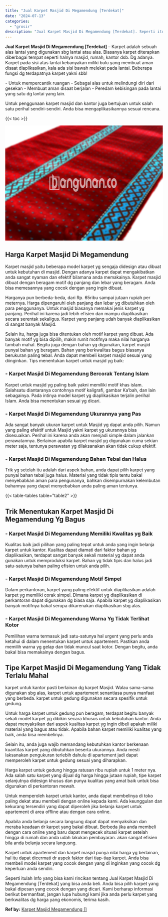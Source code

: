 ```yaml
---
title: "Jual Karpet Masjid Di Megamendung [Terdekat]"
date: "2024-07-13"
categories: 
  - "grosir"
description: "Jual Karpet Masjid Di Megamendung [Terdekat]. Seperti itulah Info yang bisa kami rincikan tentang Jual Karpet Masjid Di Megamendung [Terdekat] yang bisa an..."
---
```


**Jual Karpet Masjid Di Megamendung \[Terdekat\]** – Karpet adalah sebuah alas lantai yang digunakan sbg lantai atau alas. Biasanya karpet diterapkan diberbagai tempat seperti halnya masjid, rumah, kantor dsb. Dg adanya. Karpet pada sisi atas lantai kebanyakan miliki bulu yang membuat aman disaat diaplikasikan, kala ada sisi bawah melekat pada lantai. Beberapa fungsi dg terdapatnya karpet yakni sbb!

\- Untuk mempercantik ruangan - Sebagai alas untuk melindungi diri dari gesekan - Membuat aman disaat berjalan - Peredam kebisingan pada lantai yang satu dg lantai yang lain.

Untuk penggunaan karpet masjid dan kantor juga bertujuan untuk salah satu perihal sendiri-sendiri. Anda bisa mengaplikasikannya sesuai rencana.

{{< toc >}}

![Jual Karpet Masjid Di Megamendung [Terdekat]](/images/grosir-karpet-murah-56.png)

## Harga Karpet Masjid Di Megamendung

Karpet masjid yaitu beberapa model karpet yg sengaja didesign atau dibuat untuk kebutuhan di masjid. Dengan adanya karpet dapat mengakibatkan anda sangat nyaman dan efektif bilamana anda memakainya. Karpet masjid dibuat dengan beragam motif dg panjang dan lebar yang beragam. Anda bisa memesannya yang cocok dengan yang ingin dibuat.

Harganya pun berbeda-beda, dari Rp. 65ribu sampai jutaan rupiah per meternya. Harga dipengaruhi oleh panjang dan lebar yg dibutuhkan oleh para penggunanya. Untuk masjid biasanya memakai jenis karpet yg panjang. Perihal ini karena jadi lebih efisien dan mampu diaplikasikan secara serentak sekaligus. Karpet yang panjang udah banyak diaplikasikan di sangat banyak Masjid.

Selain itu, harga juga bisa ditentukan oleh motif karpet yang dibuat. Ada banyak motif yg bisa dipilih, makin rumit motifnya maka nilai harganya tambah mahal. Begitu juga dengan bahan yg digunakan, karpet masjid punyai bahan yg beragam. Bahan yang berkwalitas bagus biasanya berukuran paling tebal. Anda dapat membeli karpet masjid sesuai yang diinginkan. Tips menentukan karpet untuk masjid yg baik:

### \- Karpet Masjid Di Megamendung Bercorak Tentang Islam

Karpet untuk masjid yg paling baik yakni memiliki motif khas islam. Salahsatu diantaranya contohnya motif kaligrafi, gambar Ka’bah, dan lain sebagainya. Pada intinya model karpet yg diaplikasikan terjalin perihal Islam. Anda bisa menentukan sesuai yg dicari.

### \- Karpet Masjid Di Megamendung Ukurannya yang Pas

Ada sangat banyak ukuran karpet untuk Masjid yg dapat anda pilih. Namun yang paling efektif untuk Masjid yakni karpet yg ukurannya bisa disesuaikan. Perihal ini karena anda akan menjadi simple dalam jalankan perawatannya. Berlainan apabila karpet masjid yg digunakan cuma sekian meter saja, tentunya perawatan yg dilaksanakan akan tidak cukup efektif.

### \- Karpet Masjid Di Megamendung Bahan Tebal dan Halus

Trik yg setelah itu adalah dari aspek bahan, anda dapat pilih karpet yang punyai bahan tebal juga halus. Material yang tidak tipis tentu bakal menyebabkan aman para pengunanya, bahkan disempurnakan kelembutan bahannya yang dapat menyebabkan anda paling aman tentunya.

{{< table-tables table="table2" >}}

## Trik Menentukan Karpet Masjid Di Megamendung Yg Bagus

### \- Karpet Masjid Di Megamendung Memiliki Kwalitas yg Baik

Kualitas baik jadi pilihan yang paling tepat untuk anda yang ingin belanja karpet untuk kantor. Kualitas dapat diamati dari faktor bahan yg diaplikasikan, terdapat sangat banyak sekali material yg dapat anda gunakan untuk memproduksi karpet. Bahan yg tidak tipis dan halus jadi satu-satunya bahan paling efisien untuk anda pilih.

### \- Karpet Masjid Di Megamendung Motif Simpel

Dalam perkantoran, karpet yang paling efektif untuk diaplikasikan adalah karpet yg memiliki corak simpel. Dimana karpet yg diaplikasikan di perkantoran dapat digunakan dg biasa saja. Apabila karpet yg diaplikasikan banyak motifnya bakal serupa dikarenakan diaplikasikan sbg alas.

### \- Karpet Masjid Di Megamendung Warna Yg Tidak Terlihat Kotor

Pemilihan warna termasuk jadi satu-satunya hal urgent yang perlu anda ketahui di dalam menentukan karpet untuk apartement. Pastikan anda memilih warna yg gelap dan tidak muncul saat kotor. Dengan begitu, anda bakal bisa memakainya dengan bagus.

## Tipe Karpet Masjid Di Megamendung Yang Tidak Terlalu Mahal

karpet untuk kantor pasti berlainan dg karpet Masjid. Walau sama-sama digunakan sbg alas, karpet untuk apartement senantiasa punya manfaat yang berbeda. karpet untuk gedung digunakan secara spesifik untuk gedung.

Untuk harga karpet untuk gedung pun beragam, terdapat begitu banyak sekali model karpet yg dibikin secara khusus untuk kebutuhan kantor. Anda dapat menyaksikan dari aspek kualitas karpet yg ingin dibeli apakah miliki material yang bagus atau tidak. Apabila bahan karpet memiliki kualitas yang baik, anda bisa membelinya.

Selain itu, anda juga wajib memandang kebutuhkan kantor berkenaan kuantitas karpet yang dibutuhkan beserta ukurannya. Anda mesti laksanakan pengukuran terlebih dahulu di apartement jadi dapat memperoleh karpet untuk gedung sesuai yang diharapkan.

Harga karpet untuk gedung hingga ratusan ribu rupiah untuk 1 meter nya. Ada salah satu karpet yang dijual dg harga hingga jutaan rupiah, tipe karpet selanjutnya didesign khusus dan punya kualitas yang amat baik untuk bisa digunakan di perkantoran mewah.

Untuk memperoleh karpet untuk kantor, anda dapat membelinya di toko paling dekat atau membeli dengan online kepada kami. Ada keunggulan dan kekurang tersendiri yang dapat diperoleh jika belanja karpet untuk apartement di area offline atau dengan cara online.

Apabila anda belanja secara langsung dapat dapat menyaksikan dan meraba keadaan dr karpet yang bakal dibuat. Berbeda jika anda membeli dengan cara online yang baru dapat mengecek situasi karpet setelah hingga di rumah dan anda udah lakukan pembayaran. akan sangat efisien bila anda belanja secara langusng.

Karpet untuk apartement dan karpet masjid punya nilai harga yg berlainan, hal itu dapat dicermati dr aspek faktor dari tiap-tiap karpet. Anda bisa membeli model karpet yang cocok dengan yang di inginkan yang cocok dg keperluan anda sendiri.

Seperti itulah Info yang bisa kami rincikan tentang Jual Karpet Masjid Di Megamendung \[Terdekat\] yang bisa anda beli. Anda bisa pilih karpet yang bakal dipesan yang cocok dengan yang dicari. Kami berharap informasi berikut bermanfaat, jangan lupa hubungi kami jika anda perlu karpet yang berkwalitas dg harga yang ekonomis, terima kasih.

**Ref by:**  [Karpet Masjid Megamendung []](https://id.wikipedia.org/wiki/Karpet)
